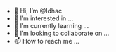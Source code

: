 - 👋 Hi, I’m @Idhac
- 👀 I’m interested in ...
- 🌱 I’m currently learning ...
- 💞️ I’m looking to collaborate on ...
- 📫 How to reach me ...

<!---
Idhac/Idhac is a ✨ special ✨ repository because its `README.md` (this file) appears on your GitHub profile.
You can click the Preview link to take a look at your changes.
--->
